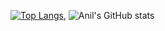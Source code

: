 [![Top Langs](https://github-readme-stats.vercel.app/api/top-langs/?username=benanil&layout=compact)](https://github.com/anuraghazra/github-readme-stats),
![Anil's GitHub stats](https://github-readme-stats.vercel.app/api?username=benanil&show_icons=true&theme=radical)
